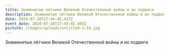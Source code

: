 ```yaml
---
title: Знаменитые лётчики Великой Отечественной войны и их подвиги
description: Знаменитые лётчики Великой Отечественной войны и их подвиги
date: 2020-07-28T17:44:45.437Z
event_date: 2020-07-28T17:44:45.465Z
picture: /images/uploads/untitled-1-14.jpg
---
```

Знаменитые лётчики Великой Отечественной войны и их подвиги